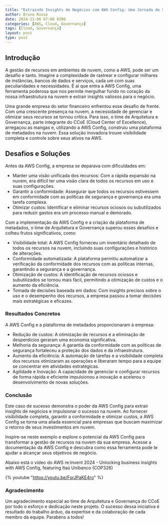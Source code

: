 ```yaml
---
title: "Extraindo Insights de Negócios com AWS Config: Uma Jornada de Sucesso na Nuvem"
author: Bruno Russo
date: 2024-12-06 07:00 0300
categories: [AWS, Cloud, Governança]
tags: [Cloud, Governança]
layout: post
type: post
---
```


## Introdução

A gestão de recursos em ambientes de nuvem, como a AWS, pode ser um desafio e tanto. Imagine a complexidade de rastrear e configurar milhares de instâncias, bancos de dados e serviços, cada um com suas peculiaridades e necessidades. É aí que entra a AWS Config, uma ferramenta poderosa que nos permite mergulhar fundo no coração da nossa infraestrutura na nuvem e extrair insights valiosos para o negócio.

Uma grande empresa do setor financeiro enfrentou esse desafio de frente. Com uma crescente presença na nuvem, a necessidade de gerenciar e otimizar seus recursos se tornou crítica. Para isso, o time de Arquitetura e Governança, parte integrante do CCoE (Cloud Center of Excellence), arregaçou as mangas e, utilizando a AWS Config, construiu uma plataforma de metadados na nuvem. Essa solução inovadora trouxe visibilidade completa e controle sobre seus ativos na AWS.

## Desafios e Soluções

Antes da AWS Config, a empresa se deparava com dificuldades em:

- Manter uma visão unificada dos recursos: Com a rápida expansão na nuvem, era difícil ter uma visão clara de todos os recursos em uso e suas configurações.
- Garantir a conformidade: Assegurar que todos os recursos estivessem em conformidade com as políticas de segurança e governança era uma tarefa complexa.
- Otimizar custos: Identificar e eliminar recursos ociosos ou subutilizados para reduzir gastos era um processo manual e demorado.

Com a implementação da AWS Config e a criação da plataforma de metadados, o time de Arquitetura e Governança superou esses desafios e colheu frutos significativos, como:

- Visibilidade total: A AWS Config forneceu um inventário detalhado de todos os recursos na nuvem, incluindo suas configurações e histórico de alterações.
- Conformidade automatizada: A plataforma permitiu automatizar a verificação da conformidade dos recursos com as políticas internas, garantindo a segurança e a governança.
- Otimização de custos: A identificação de recursos ociosos e subutilizados se tornou mais fácil, permitindo a otimização de custos e o aumento da eficiência.
- Tomada de decisões baseada em dados: Com insights precisos sobre o uso e o desempenho dos recursos, a empresa passou a tomar decisões mais estratégicas e eficazes.


### Resultados Concretos

A AWS Config e a plataforma de metadados proporcionaram à empresa:

- Redução de custos: A otimização de recursos e a eliminação de desperdícios geraram uma economia significativa.
- Melhoria da segurança: A garantia da conformidade com as políticas de segurança fortaleceu a proteção dos dados e da infraestrutura.
- Aumento da eficiência: A automação de tarefas e a visibilidade completa dos recursos otimizaram as operações e liberaram tempo para a equipe se concentrar em atividades estratégicas.
- Agilidade e Inovação: A capacidade de gerenciar e configurar recursos de forma rápida e eficiente impulsionou a inovação e acelerou o desenvolvimento de novas soluções.



### Conclusão

Este caso de sucesso demonstra o poder da AWS Config para extrair insights de negócios e impulsionar o sucesso na nuvem. Ao fornecer visibilidade completa, garantir a conformidade e otimizar custos, a AWS Config se torna uma aliada essencial para empresas que buscam maximizar o retorno de seus investimentos em nuvem.

Inspire-se neste exemplo e explore o potencial da AWS Config para transformar a gestão de recursos na nuvem da sua empresa. Acesse a documentação da AWS Config e descubra como essa ferramenta pode te ajudar a alcançar seus objetivos de negócio.

Abaixo está o vídeo do AWS re:Invent 2024 - Unlocking business insights with AWS Config, featuring Itaú Unibanco (COP326)


{% youtube "https://youtu.be/FsrJPaKE4ro" %}


### Agradecimento

Um agradecimento especial ao time de Arquitetura e Governança do CCoE por todo o esforço e dedicação neste projeto. O sucesso dessa iniciativa é resultado do trabalho árduo, da expertise e da colaboração de cada membro da equipe. Parabéns a todos!

